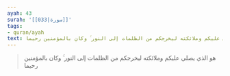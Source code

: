 ```yaml
---
ayah: 43
surah: '[[033|سورة]]'
tags:
- quran/ayah
text: هو الذي يصلي عليكم وملائكته ليخرجكم من الظلمات إلى النور ۚ وكان بالمؤمنين رحيما
---
```

> هو الذي يصلي عليكم وملائكته ليخرجكم من الظلمات إلى النور ۚ وكان بالمؤمنين رحيما
